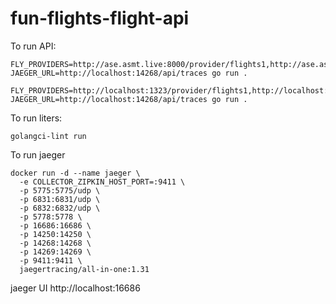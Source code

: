 # fun-flights-flight-api
To run API:
```
FLY_PROVIDERS=http://ase.asmt.live:8000/provider/flights1,http://ase.asmt.live:8000/provider/flights2 JAEGER_URL=http://localhost:14268/api/traces go run .
```

```
FLY_PROVIDERS=http://localhost:1323/provider/flights1,http://localhost:1323/provider/flights2,http://localhost:1323/provider/flights3 JAEGER_URL=http://localhost:14268/api/traces go run .
```

To run liters:
```
golangci-lint run
```

To run jaeger
```
docker run -d --name jaeger \
  -e COLLECTOR_ZIPKIN_HOST_PORT=:9411 \
  -p 5775:5775/udp \
  -p 6831:6831/udp \
  -p 6832:6832/udp \
  -p 5778:5778 \
  -p 16686:16686 \
  -p 14250:14250 \
  -p 14268:14268 \
  -p 14269:14269 \
  -p 9411:9411 \
  jaegertracing/all-in-one:1.31
  ```
jaeger UI
  http://localhost:16686